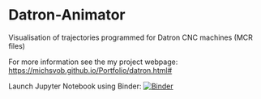 # Datron-Animator
Visualisation of trajectories programmed for Datron CNC machines (MCR files)

For more information see the my project webpage:
https://michsvob.github.io/Portfolio/datron.html#

Launch Jupyter Notebook using Binder:
[![Binder](https://mybinder.org/badge_logo.svg)](https://mybinder.org/v2/gh/michsvob/Datron-Animator/master)
